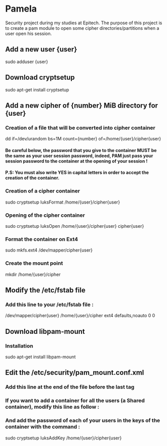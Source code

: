 # Pamela
Security project during my studies at Epitech.
The purpose of this project is to create a pam module to open some cipher directories/partitions when a user open his session.

## Add a new user {user}
sudo adduser {user}

## Download cryptsetup
sudo apt-get install cryptsetup

## Add a new cipher of {number} MiB directory for {user}
### Creation of a file that will be converted into cipher container
dd if=/dev/urandom bs=1M count={number} of=/home/{user}/cipher{user}

#### Be careful below, the password that you give to the container MUST be the same as your user session password, indeed, PAM just pass your session password to the container at the opening of your session !
#### P.S: You must also write YES in capital letters in order to accept the creation of the container.

### Creation of a cipher container
sudo cryptsetup luksFormat /home/{user}/cipher{user}

### Opening of the cipher container
sudo cryptsetup luksOpen /home/{user}/cipher{user} cipher{user}

### Format the container on Ext4
sudo mkfs.ext4 /dev/mapper/cipher{user}

### Create the mount point
mkdir /home/{user}/cipher

## Modify the /etc/fstab file
### Add this line to your /etc/fstab file :
/dev/mapper/cipher{user}  /home/{user}/cipher ext4  defaults,noauto 0 0

## Download libpam-mount
### Installation
sudo apt-get install libpam-mount

## Edit the /etc/security/pam_mount.conf.xml
### Add this line at the end of the file before the last tag </pam-mount>
<volume user="{user}" mountpoint="/home/{user}/cipher" path="/home/{user}/cipher{user}" fstype="crypt" />

### If you want to add a container for all the users (a Shared container), modify this line as follow :
<volume user="*" mountpoint="/home/{user}/cipher" path="/home/{user}/cipher{user}" fstype="crypt" />

### And add the password of each of your users in the keys of the container with the command :
sudo cryptsetup luksAddKey /home/{user}/cipher{user}
